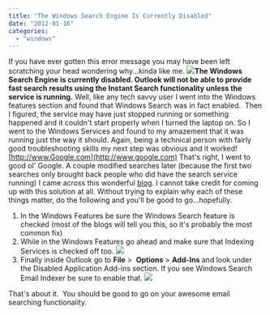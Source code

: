 ```yaml
---
title: "The Windows Search Engine Is Currently Disabled"
date: "2012-01-16"
categories: 
  - "windows"
---
```


If you have ever gotten this error message you may have been left scratching your head wondering why...kinda like me. ![](https://images.bradleyschacht.com/wp-content/uploads/2012/01/Windows-Search-Disabled.png)**The Windows Search Engine is currently disabled. Outlook will not be able to provide fast search results using the Instant Search functionality unless the service is running.** Well, like any tech savvy user I went into the Windows features section and found that Windows Search was in fact enabled.  Then I figured, the service may have just stopped running or something happened and it couldn't start properly when I turned the laptop on. So I went to the Windows Services and found to my amazement that it was running just the way it should. Again, being a technical person with fairly good troubleshooting skills my next step was obvious and it worked! [http://www.Google.com](http://www.google.com) That's right, I went to good ol' Google. A couple modified searches later (because the first two searches only brought back people who did have the search service running) I came across this wonderful [blog](http://www.brucebnews.com/2011/04/enable-outlook-2010-search-and-indexing-on-windows-7/). I cannot take credit for coming up with this solution at all. Without trying to explain why each of these things matter, do the following and you'll be good to go...hopefully.

1. In the Windows Features be sure the Windows Search feature is checked (most of the blogs will tell you this, so it's probably the most common fix)
2. While in the Windows Features go ahead and make sure that Indexing Services is checked off too. ![](https://images.bradleyschacht.com/wp-content/uploads/2012/01/Indexing-Service.png)
3. Finally inside Outlook go to **File** >  **Options** > **Add-Ins** and look under the Disabled Application Add-ins section. If you see Windows Search Email Indexer be sure to enable that. ![](https://images.bradleyschacht.com/wp-content/uploads/2012/01/Windows-Search-Eamil-Indexer-Addin-Disabled.png)

That's about it.  You should be good to go on your awesome email searching functionality.
